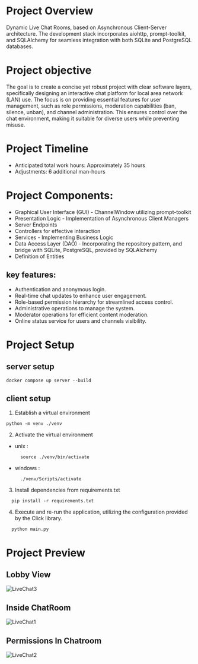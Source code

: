 # Project Overview
Dynamic Live Chat Rooms, based on Asynchronous Client-Server architecture. The development stack incorporates aiohttp, prompt-toolkit, and SQLAlchemy for seamless integration with both SQLite and PostgreSQL databases.

# Project objective
The goal is to create a concise yet robust project with clear software layers, specifically designing an interactive chat platform for local area network (LAN) use. The focus is on providing essential features for user management, such as role permissions, moderation capabilities (ban, silence, unban), and channel administration. This ensures control over the chat environment, making it suitable for diverse users while preventing misuse.

# Project Timeline
- Anticipated total work hours: Approximately 35 hours
- Adjustments: 6 additional man-hours
  
# Project Components:
- Graphical User Interface (GUI) - ChannelWindow utilizing prompt-toolkit
- Presentation Logic - Implementation of Asynchronous Client Managers
- Server Endpoints
- Controllers for effective interaction
- Services - Implementing Business Logic
- Data Access Layer (DAO) - Incorporating the repository pattern, and bridge with SQLite, PostgreSQL,  provided by SQLAlchemy 
- Definition of Entities

## key features:
- Authentication and anonymous login.
- Real-time chat updates to enhance user engagement.
- Role-based permission hierarchy for streamlined access control.
- Administrative operations to manage the system.
- Moderator operations for efficient content moderation.
- Online status service for users and channels visibility.

# Project Setup
## server setup
```
docker compose up server --build
```

## client setup
1. Establish a virtual environment
```code
python -m venv ./venv
```

2. Activate the virtual environment
  - unix :
      ```code
        source ./venv/bin/activate
      ``` 
  - windows :
      ```code
        ./venv/Scripts/activate
      ```

3. Install dependencies from requirements.txt
 ```
   pip install -r requirements.txt
 ```
4. Execute and re-run the application, utilizing the configuration provided by the Click library.
```
  python main.py
```

# Project Preview
## Lobby View
![LiveChat3](https://github.com/cohenyuval315/Python-Live-Chat/assets/61754002/fec6e847-196b-4464-ba7d-f5b1c441cf1f)

## Inside ChatRoom
![LiveChat1](https://github.com/cohenyuval315/Python-Live-Chat/assets/61754002/87a0d986-09d5-49c6-b9a7-6b04887d9a3c)

## Permissions In Chatroom
![LiveChat2](https://github.com/cohenyuval315/Python-Live-Chat/assets/61754002/f5803d8c-fe86-4b03-b4fa-3da6a7517d57)


